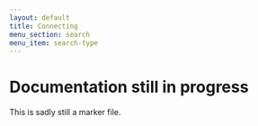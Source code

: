 ```yaml
---
layout: default
title: Connecting
menu_section: search
menu_item: search-type
---
```



# Documentation still in progress

This is sadly still a marker file.

